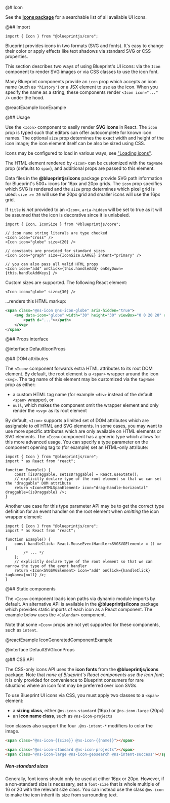 @# Icon

<div class="@ns-callout @ns-intent-primary @ns-icon-info-sign">

See the [**Icons package**](#icons) for a searchable list of all available UI icons.

</div>

@## Import

```tsx
import { Icon } from "@blueprintjs/core";
```

Blueprint provides icons in two formats (SVG and fonts). It's easy to change their color
or apply effects like text shadows via standard SVG or CSS properties.

This section describes two ways of using Blueprint's UI icons:
via the `Icon` component to render SVG images or via CSS classes to use the icon font.

Many Blueprint components provide an `icon` prop which accepts an icon name
(such as `"history"`) or a JSX element to use as the icon. When you specify
the name as a string, these components render `<Icon icon="..." />` under the hood.

@reactExample IconExample

@## Usage

Use the `<Icon>` component to easily render **SVG icons** in React. The `icon`
prop is typed such that editors can offer autocomplete for known icon names. The
optional `size` prop determines the exact width and height of the icon
image; the icon element itself can be also be sized using CSS.

<div class="@ns-callout @ns-intent-primary @ns-icon-info-sign">

Icons may be configured to load in various ways, see ["Loading icons"](#icons/loading-icons).

</div>

The HTML element rendered by `<Icon>` can be customized with the `tagName` prop
(defaults to `span`), and additional props are passed to this element.

Data files in the **@blueprintjs/icons** package provide SVG path information
for Blueprint's 500+ icons for 16px and 20px grids. The `icon` prop specifies
which SVG is rendered and the `size` prop determines which pixel grid is used:
`size >= 20` will use the 20px grid and smaller icons will use the 16px grid.

If `title` is _not_ provided to an `<Icon>`, `aria-hidden` will be set to true as
it will be assumed that the icon is decorative since it is unlabeled.

```tsx
import { Icon, IconSize } from "@blueprintjs/core";

// icon name string literals are type checked
<Icon icon="cross" />
<Icon icon="globe" size={20} />

// constants are provided for standard sizes
<Icon icon="graph" size={IconSize.LARGE} intent="primary" />

// you can also pass all valid HTML props
<Icon icon="add" onClick={this.handleAdd} onKeyDown={this.handleAddKeys} />
```

Custom sizes are supported. The following React element:

```tsx
<Icon icon="globe" size={30} />
```

...renders this HTML markup:

```xml
<span class="@ns-icon @ns-icon-globe" aria-hidden="true">
    <svg data-icon="globe" width="30" height="30" viewBox="0 0 20 20" role="img">
        <path d="..."></path>
    </svg>
</span>
```

@## Props interface

@interface DefaultIconProps

@## DOM attributes

The `<Icon>` component forwards extra HTML attributes to its root DOM element. By default,
the root element is a `<span>` wrapper around the icon `<svg>`. The tag name of this element
may be customized via the `tagName` prop as either:

-   a custom HTML tag name (for example `<div>` instead of the default `<span>` wrapper), or
-   `null`, which makes the component omit the wrapper element and only render the `<svg>` as its root element

By default, `<Icon>` supports a limited set of DOM attributes which are assignable to _all_ HTML and SVG
elements. In some cases, you may want to use more specific attributes which are only available on HTML elements
or SVG elements. The `<Icon>` component has a generic type which allows for this more advanced usage. You can
specify a type parameter on the component opening tag to (for example) set an HTML-only attribute:

```tsx
import { Icon } from "@blueprintjs/core";
import * as React from "react";

function Example() {
    const [isDraggable, setIsDraggable] = React.useState();
    // explicitly declare type of the root element so that we can set the "draggable" DOM attribute
    return <Icon<HTMLSpanElement> icon="drag-handle-horizontal" draggable={isDraggable} />;
}
```

Another use case for this type parameter API may be to get the correct type definition for an event handler
on the root element when _omitting_ the icon wrapper element:

```tsx
import { Icon } from "@blueprintjs/core";
import * as React from "react";

function Example() {
    const handleClick: React.MouseEventHandler<SVGSVGElement> = () => {
        /* ... */
    };
    // explicitly declare type of the root element so that we can narrow the type of the event handler
    return <Icon<SVGSVGElement> icon="add" onClick={handleClick} tagName={null} />;
}
```

@## Static components

The `<Icon>` component loads icon paths via dynamic module imports by default. An alternative API
is available in the **@blueprintjs/icons** package which provides static imports of each icon as
a React component. The example below uses the `<Calendar>` component.

Note that some `<Icon>` props are not yet supported for these components, such as `intent`.

@reactExample IconGeneratedComponentExample

@interface DefaultSVGIconProps

@## CSS API

The CSS-only icons API uses the **icon fonts** from the **@blueprintjs/icons** package.
Note that _none of Blueprint's React components use the icon font_; it is only provided
for convenience to Blueprint consumers for rare situations where an icon font may be
preferred over icon SVGs.

To use Blueprint UI icons via CSS, you must apply two classes to a `<span>` element:

-   a **sizing class**, either `@ns-icon-standard` (16px) or `@ns-icon-large` (20px)
-   an **icon name class**, such as `@ns-icon-projects`

Icon classes also support the four `.@ns-intent-*` modifiers to color the image.

```html
<span class="@ns-icon-{{size}} @ns-icon-{{name}}"></span>

<span class="@ns-icon-standard @ns-icon-projects"></span>
<span class="@ns-icon-large @ns-icon-geosearch @ns-intent-success"></span>
```

<div class="@ns-callout @ns-intent-primary @ns-icon-info-sign @ns-callout-has-body-content">
    <h5 class="@ns-heading">Non-standard sizes</h5>

Generally, font icons should only be used at either 16px or 20px. However, if a non-standard size is
necessary, set a `font-size` that is whole multiple of 16 or 20 with the relevant size class.
You can instead use the class `@ns-icon` to make the icon inherit its size from surrounding text.

</div>
